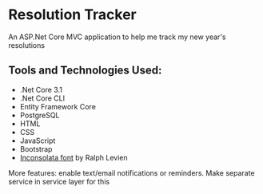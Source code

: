 # Resolution Tracker

An ASP.Net Core MVC application to help me track my new year's resolutions

## Tools and Technologies Used:
- .Net Core 3.1
- .Net Core CLI
- Entity Framework Core
- PostgreSQL
- HTML
- CSS
- JavaScript
- Bootstrap
- [Inconsolata font](https://fonts.google.com/specimen/Inconsolata) by Ralph Levien


More features: enable text/email notifications or reminders. Make separate service in service layer for this
